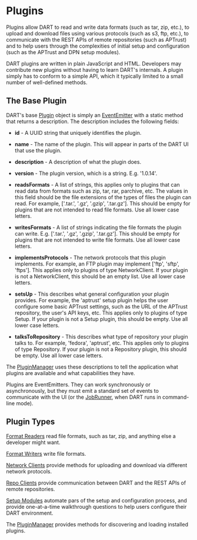 # Plugins

Plugins allow DART to read and write data formats (such as tar, zip, etc.), to upload and download files using various protocols (such as s3, ftp, etc.), to communicate with the REST APIs of remote repositories (such as APTrust) and to help users through the complexities of initial setup and configuration (such as the APTrust and DPN setup modules).

DART plugins are written in plain JavaScript and HTML. Developers may contribute new plugins without having to learn DART's internals. A plugin simply has to conform to a simple API, which it typically limited to a small number of well-defined methods.

## The Base Plugin

DART's base [Plugin](https://github.com/APTrust/dart/blob/master/plugins/plugin.js) object is simply an [EventEmitter](https://nodejs.org/api/events.html#events_class_eventemitter) with a static method that returns a description. The description includes the following fields:

* __id__ - A UUID string that uniquely identifies the plugin.

* __name__ - The name of the plugin. This will appear in parts of the DART UI that use the plugin.

* __description__ - A description of what the plugin does.

* __version__ - The plugin version, which is a string. E.g. '1.0.14'.

* __readsFormats__ - A list of strings, this applies only to plugins that can read data from formats such as zip, tar, rar, parchive, etc. The values in this field should be the file extensions of the types of files the plugin can read. For example, ['.tar.', '.gz', '.gzip', '.tar.gz']. This should be empty for plugins that are not intended to read file formats. Use all lower case letters.

* __writesFormats__ - A list of strings indicating the file formats the plugin can write. E.g. ['.tar.', '.gz', '.gzip', '.tar.gz']. This should be empty for plugins that are not intended to write file formats. Use all lower case letters.

* __implementsProtocols__ - The network protocols that this plugin implements. For example, an FTP plugin may implement ['ftp', 'sftp', 'ftps']. This applies only to plugins of type NetworkClient. If your plugin is not a NetworkClient, this should be an empty list. Use all lower case letters.

* __setsUp__ - This describes what general configuration your plugin provides. For example, the 'aptrust' setup plugin helps the user configure some basic APTrust settings, such as the URL of the APTrust repository, the user's API keys, etc. This applies only to plugins of type Setup. If your plugin is not a Setup plugin, this should be empty. Use all lower case letters.

* __talksToRepository__ - This describes what type of repository your plugin talks to. For example, 'fedora', 'aptrust', etc. This applies only to plugins of type Repository. If your plugin is not a Repository plugin, this should be empty. Use all lower case letters.

The [PluginManager](manager.md) uses these descriptions to tell the application what plugins are available and what capabilities they have.

Plugins are EventEmitters. They can work synchronously or asynchronously, but they must emit a standard set of events to communicate with the UI (or the [JobRunner](../job_flow/#the-jobrunner-step-by-step), when DART runs in command-line mode).

## Plugin Types

[Format Readers](format_readers.md) read file formats, such as tar, zip, and anything else a developer might want.

[Format Writers](format_writers.md) write file formats.

[Network Clients](network_clients.md) provide methods for uploading and download via different network protocols.

[Repo Clients](repo_clients.md) provide communication between DART and the REST APIs of remote repositories.

[Setup Modules](setup_modules.md) automate pars of the setup and configuration process, and provide one-at-a-time walkthrough questions to help users configure their DART environment.

The [PluginManager](manager.md) provides methods for discovering and loading installed plugins.
